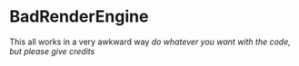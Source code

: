 # BadRenderEngine
This all works in a very awkward way
_do whatever you want with the code, but please give credits_
